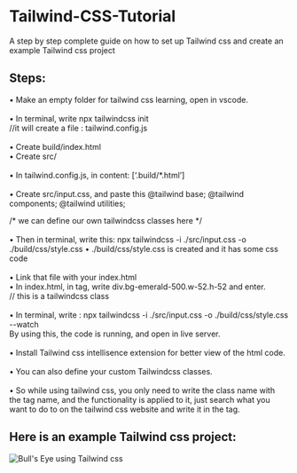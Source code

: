 # Tailwind-CSS-Tutorial
A step by step complete guide on how to set up Tailwind css and create an example Tailwind css project

## Steps:

•	Make an empty folder for tailwind css learning, open in vscode. </br>
</br>
•	In terminal, write npx tailwindcss init  </br>
//it will create a file : tailwind.config.js </br>
</br>
•	Create build/index.html</br>
•	Create src/ </br>
</br>
•	In tailwind.config.js, in content: [‘.build/*.html’] </br>
</br>
•	Create src/input.css, and paste this
@tailwind base;
@tailwind components;
@tailwind utilities;

/* we can define our own tailwindcss classes here */
</br>
</br>
•	Then in terminal, write this: npx tailwindcss -i ./src/input.css -o ./build/css/style.css
•	./build/css/style.css is created and it has some css code
</br></br>
•	Link that file with your index.html
</br>
•	In index.html, in <body> tag, write div.bg-emerald-500.w-52.h-52 and enter.   
// this is a tailwindcss class </br>
</br>
•	In terminal, write : npx tailwindcss -i ./src/input.css -o ./build/css/style.css --watch </br>
By using this, the code is running, and open in live server. 
</br></br>
•	Install Tailwind css intellisence extension for better view of the html code.
</br></br>
• You can also define your custom Tailwindcss classes. </br>
</br>
•	So while using tailwind css, you only need to write the class name with the tag name, and the functionality is applied to it, just search what you want to do to on the tailwind css website and write it in the tag.

## Here is an example Tailwind css project:


![Bull's Eye using Tailwind css](https://github.com/Faiqa-batool/Tailwind-CSS-Tutorial/assets/115587465/c302cacb-b818-49d9-a39a-60652030a2dc)


